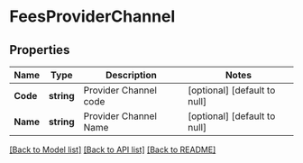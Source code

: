 # FeesProviderChannel

## Properties
Name | Type | Description | Notes
------------ | ------------- | ------------- | -------------
**Code** | **string** | Provider Channel code | [optional] [default to null]
**Name** | **string** | Provider Channel Name | [optional] [default to null]

[[Back to Model list]](../README.md#documentation-for-models) [[Back to API list]](../README.md#documentation-for-api-endpoints) [[Back to README]](../README.md)

